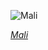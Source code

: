 
![Mali](https://www.gstatic.com/prettyearth/assets/full/6491.jpg)

*[Mali](https://www.google.com/maps/@16.743184,-3.05656,17z/data=!3m1!1e3)*
